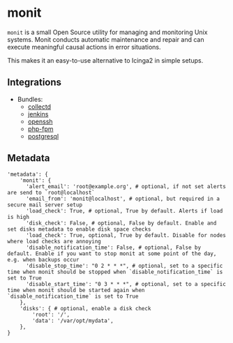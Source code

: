# monit

`monit` is a small Open Source utility for managing and monitoring Unix systems. Monit conducts automatic maintenance and repair and can execute meaningful causal actions in error situations.

This makes it an easy-to-use alternative to Icinga2 in simple setups.

## Integrations

* Bundles:
  * [collectd](https://github.com/rullmann/bundlewrap-collectd)
  * [jenkins](https://github.com/rullmann/bundlewrap-jenkins)
  * [openssh](https://github.com/rullmann/bundlewrap-openssh)
  * [php-fpm](https://github.com/rullmann/bundlewrap-php)
  * [postgresql](https://github.com/rullmann/bundlewrap-postgresql)

## Metadata

    'metadata': {
        'monit': {
          'alert_email': 'root@example.org', # optional, if not set alerts are send to `root@localhost`
          'email_from': 'monit@localhost', # optional, but required in a secure mail server setup
          'load_check': True, # optional, True by default. Alerts if load is high
          'disk_check': False, # optional, False by default. Enable and set disks metadata to enable disk space checks
          'load_check': True, optional, True by default. Disable for nodes where load checks are annoying
          'disable_notification_time': False, # optional, False by default. Enable if you want to stop monit at some point of the day, e.g. when backups occur
          'disable_stop_time': "0 2 * * *", # optional, set to a specific time when monit should be stopped when `disable_notification_time` is set to True
          'disable_start_time': "0 3 * * *", # optional, set to a specific time when monit should be started again when `disable_notification_time` is set to True
        },
        'disks': { # optional, enable a disk check
            'root': '/',
            'data': '/var/opt/mydata',
        },
    }
